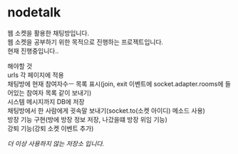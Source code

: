# nodetalk
웹 소켓을 활용한 채팅방입니다.  
웹 소켓을 공부하기 위한 목적으로 진행하는 프로젝트입니다.  
현재 진행중입니다..  


해야할 것  
urls 각 페이지에 적용  
채팅방에 현재 참여자수ㅡ 목록 표시(join, exit 이벤트에 socket.adapter.rooms에 들어있는 참여자 목록 같이 보내기)  
시스템 메시지까지 DB에 저장  
채팅방에서 한 사람에게 귓속말 보내기(socket.to(소켓 아이디) 메소드 사용)  
방장 기능 구현(방에 방장 정보 저장, 나갔을떄 방장 위임 기능)  
강퇴 기능(강퇴 소켓 이벤트 추가)  

*더 이상 사용하지 않는 저장소 입니다.*